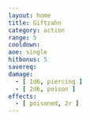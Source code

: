 ```yaml
---
layout: home
title: Giftzahn
category: action
range: 5
cooldown:
aoe: single
hitbonus: 5
savereq:
damage:
  - [ 1d6, piercing ]
  - [ 2d6, poison ]
effects:
  - [ poisoned, 2r ]
---
```

